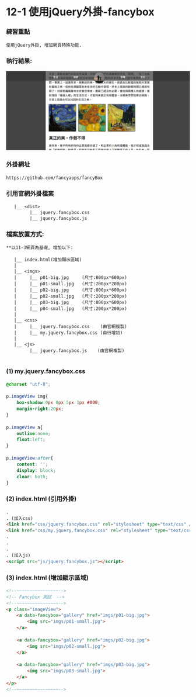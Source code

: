 # 12-1 使用jQuery外掛-fancybox

### 練習重點
```
使用jQuery外掛, 增加網頁特殊功能.
```

### 執行結果:
![GitHub Logo](/imgs/results12-1.jpg)


### 外掛網址
```
https://github.com/fancyapps/fancyBox
```

### 引用官網外掛檔案
```
   |__ <dist>
         |__ jquery.fancybox.css
         |__ jquery.fancybox.js
```

### 檔案放置方式:
```
**以11-3網頁為基礎, 增加以下:

   |__ index.html(增加顯示區域) 
   |
   |__ <imgs>
   |     |__ p01-big.jpg     (尺寸:800px*600px)
   |     |__ p01-small.jpg   (尺寸:200px*200px)
   |     |__ p02-big.jpg     (尺寸:800px*600px)
   |     |__ p02-small.jpg   (尺寸:200px*200px)
   |     |__ p03-big.jpg     (尺寸:800px*600px)
   |     |__ p04-small.jpg   (尺寸:200px*200px)   
   |     
   |__ <css>
   |     |__ jquery.fancybox.css    (由官網複製)
   |     |__ my.jquery.fancybox.css (自行增加) 
   |
   |__ <js>
         |__ jquery.fancybox.js    (由官網複製)     
  
```


### (1) my.jquery.fancybox.css
``` css
@charset "utf-8";

p.imageView img{
    box-shadow:0px 0px 5px 1px #000;
    margin-right:20px;
}

p.imageView a{
    outline:none;
    float:left;
}

p.imageView:after{
    content: '';
    display: block;
    clear: both;
}
```


### (2) index.html (引用外掛)  
``` html
.
. (加入css)
<link href="css/jquery.fancybox.css" rel="stylesheet" type="text/css" />
<link href="css/my.jquery.fancybox.css" rel="stylesheet" type="text/css" />
.
.
.
. (加入js)
<script src="js/jquery.fancybox.js"></script> 
```

### (3) index.html (增加顯示區域)  
``` html
<!--~~~~~~~~~~~~~~~~-->
<!-- Fancybox 測試  -->
<!--~~~~~~~~~~~~~~~~-->
<p class="imageView">
    <a data-fancybox="gallery" href="imgs/p01-big.jpg">
        <img src="imgs/p01-small.jpg">
    </a>
                
    <a data-fancybox="gallery" href="imgs/p02-big.jpg">
        <img src="imgs/p02-small.jpg">
    </a> 
                
    <a data-fancybox="gallery" href="imgs/p03-big.jpg">
        <img src="imgs/p03-small.jpg">
    </a>                     
</p>
<!--~~~~~~~~~~~~~~~~--> 
```

